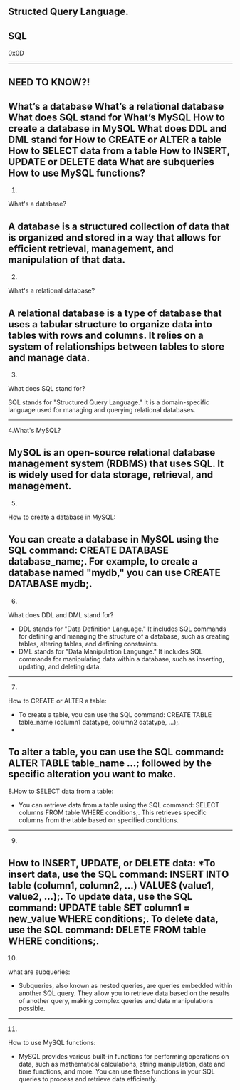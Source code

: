 Structed Query Language.
------------------------
SQL
----
0x0D

----
NEED TO KNOW?!
-------------

What’s a database
What’s a relational database
What does SQL stand for
What’s MySQL
How to create a database in MySQL
What does DDL and DML stand for
How to CREATE or ALTER a table
How to SELECT data from a table
How to INSERT, UPDATE or DELETE data
What are subqueries
How to use MySQL functions?
-------------------------------------------

1.
What's a database?

A database is a structured collection of data that is organized and stored in a way that allows for efficient retrieval, management, and manipulation of that data.
---------------------------------------------

2.
What's a relational database?

A relational database is a type of database that uses a tabular structure to organize data into tables with rows and columns. It relies on a system of relationships between tables to store and manage data.
----------------------------------------------

3.
What does SQL stand for?

SQL stands for "Structured Query Language." It is a domain-specific language used for managing and querying relational databases.

----------------------------------------------

4.What's MySQL?

MySQL is an open-source relational database management system (RDBMS) that uses SQL. It is widely used for data storage, retrieval, and management.
----------------------------------------------

5.
How to create a database in MySQL:

You can create a database in MySQL using the SQL command: CREATE DATABASE database_name;. For example, to create a database named "mydb," you can use CREATE DATABASE mydb;.
-----------------------------------------------

6.
What does DDL and DML stand for?
* DDL stands for "Data Definition Language." It includes SQL commands for defining and managing the structure of a database, such as creating tables, altering tables, and defining constraints.
* DML stands for "Data Manipulation Language." It includes SQL commands for manipulating data within a database, such as inserting, updating, and deleting data.
---------------------------------------

7.
How to CREATE or ALTER a table:
* To create a table, you can use the SQL command: CREATE TABLE table_name (column1 datatype, column2 datatype, ...);.
*
To alter a table, you can use the SQL command: ALTER TABLE table_name ...; followed by the specific alteration you want to make.
----------------------------------------

8.How to SELECT data from a table:
* You can retrieve data from a table using the SQL command: SELECT columns FROM table WHERE conditions;. This retrieves specific columns from the table based on specified conditions.
--------------------------------------------

9.
How to INSERT, UPDATE, or DELETE data:
*To insert data, use the SQL command: INSERT INTO table (column1, column2, ...) VALUES (value1, value2, ...);.
To update data, use the SQL command: UPDATE table SET column1 = new_value WHERE conditions;.
To delete data, use the SQL command: DELETE FROM table WHERE conditions;.
--------------------------------------------

10.
what are subqueries:
* Subqueries, also known as nested queries, are queries embedded within another SQL query. They allow you to retrieve data based on the results of another query, making complex queries and data manipulations possible.
----------------------------

11.
How to use MySQL functions:

* MySQL provides various built-in functions for performing operations on data, such as mathematical calculations, string manipulation, date and time functions, and more. You can use these functions in your SQL queries to process and retrieve data efficiently.

